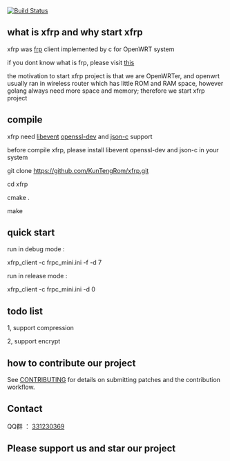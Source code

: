 [![Build Status][1]][2]

[1]: https://travis-ci.org/KunTengRom/xfrp.svg?branch=master
[2]: https://travis-ci.org/KunTengRom/xfrp

## what is xfrp and why start xfrp

xfrp was [frp](https://github.com/fatedier/frp) client implemented by c for OpenWRT system

if you dont know what is frp, please visit [this](https://github.com/fatedier/frp)

the motivation to start xfrp project is that we are OpenWRTer, and openwrt usually ran in wireless router which has little ROM and RAM space, however golang always need more space and memory; therefore we start xfrp project

## compile

xfrp need [libevent](https://github.com/libevent/libevent) [openssl-dev](https://github.com/openssl/openssl) and [json-c](https://github.com/json-c/json-c) support

before compile xfrp, please install libevent openssl-dev and json-c in your system

git clone https://github.com/KunTengRom/xfrp.git

cd xfrp

cmake .

make


## quick start


run in debug mode :

xfrp_client -c frpc_mini.ini -f -d 7 

run in release mode :

xfrp_client -c frpc_mini.ini -d 0



## todo list

1, support compression

2, support encrypt


## how to contribute our project

See [CONTRIBUTING](https://github.com/KunTengRom/xfrp/blob/master/CONTRIBUTING.md) for details on submitting patches and the contribution workflow.

## Contact

QQ群 ： [331230369](https://jq.qq.com/?_wv=1027&k=47QGEhL)


## Please support us and star our project
